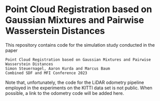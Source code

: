 # Point Cloud Registration based on Gaussian Mixtures and Pairwise Wasserstein Distances

This repository contains code for the simulation study conducted in the paper
```
Point Cloud Registration based on Gaussian Mixtures and Pairwise Wasserstein Distances
Simon Steuernagel, Aaron Kurda and Marcus Baum
Combined SDF and MFI Conference 2023
```

Note that, unfortunately, the code for the LiDAR odometry pipeline employed in the experiments on the KITTI data set is
not public. When possible, a link to the odometry code will be added here.